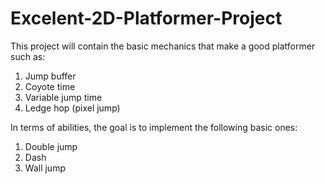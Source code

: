 # Excelent-2D-Platformer-Project
This project will contain the basic mechanics that make a good platformer such as:
1. Jump buffer
2. Coyote time
3. Variable jump time
4. Ledge hop (pixel jump)

In terms of abilities, the goal is to implement the following basic ones:
1. Double jump
2. Dash
3. Wall jump
